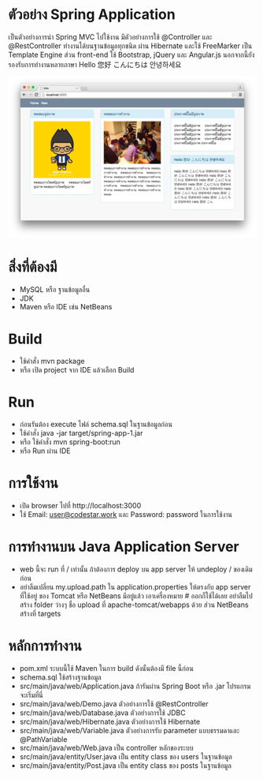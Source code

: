 # ตัวอย่าง Spring Application
เป็นตัวอย่างการนำ Spring MVC ไปใช้งาน มีตัวอย่างการใช้ @Controller และ 
@RestController ทำงานได้บนฐานข้อมูลทุกชนิด ผ่าน Hibernate 
และใช้ FreeMarker เป็น Template Engine
ส่วน front-end ใช้ Bootstrap, jQuery และ Angular.js
นอกจากนี้ยังรองรับการทำงานหลายภาษา Hello 您好 こんにちは 안녕하세요

![](https://raw.githubusercontent.com/codestar-work/spring-app/master/page.png)

# สิ่งที่ต้องมี
- MySQL หรือ ฐานข้อมูลอื่น
- JDK
- Maven หรือ IDE เช่น NetBeans

# Build
- ใช้คำสั่ง mvn package
- หรือ เปิด project จาก IDE แล้วเลือก Build

# Run
- ก่อนรันต้อง execute ไฟล์ schema.sql ในฐานข้อมูลก่อน
- ใช้คำสั่ง java -jar target/spring-app-1.jar
- หรือ ใช้คำสั่ง mvn spring-boot:run
- หรือ Run ผ่าน IDE

# การใช้งาน
- เปิด browser ไปที่ http://localhost:3000
- ใช้ Email: user@codestar.work และ Password: password ในการใช้งาน

# การทำงานบน Java Application Server
- web นี้จะ run ที่ / เท่านั้น ถ้าต้องการ deploy บน app server ให้ undeploy / ของเดิมก่อน
- อย่าลืมเปลี่ยน my.upload.path ใน application.properties ให้ตรงกับ app server ที่ใช้อยู่ 
ของ Tomcat หรือ NetBeans มีอยู่แล้ว เอาเครื่องหมาย # ออกก็ใช้ได้เลย 
อย่าลืมไปสร้าง folder ว่างๆ ชื่อ upload
ที่ apache-tomcat/webapps ด้วย ส่วน NetBeans สร้างที่ targets

# หลักการทำงาน
- pom.xml ระบบนี้ใช้ Maven ในการ build ดังนั้นต้องมี file นี้ก่อน 
- schema.sql ใช้สร้างฐานข้อมูล
- src/main/java/web/Application.java ถ้ารันผ่าน Spring Boot หรือ .jar โปรแกรมจะเริ่มที่นี่
- src/main/java/web/Demo.java ตัวอย่างการใช้ @RestController
- src/main/java/web/Database.java ตัวอย่างการใช้ JDBC
- src/main/java/web/Hibernate.java ตัวอย่างการใช้ Hibernate 
- src/main/java/web/Variable.java ตัวอย่างการรับ parameter แบบธรรมดาและ @PathVariable
- src/main/java/web/Web.java เป็น controller หลักของระบบ
- src/main/java/entity/User.java เป็น entity class ของ users ในฐานข้อมูล
- src/main/java/entity/Post.java เป็น entity class ของ posts ในฐานข้อมูล

